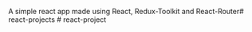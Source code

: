 A simple react app made using React, Redux-Toolkit and React-Router#   r e a c t - p r o j e c t s  
 #   r e a c t - p r o j e c t  
 